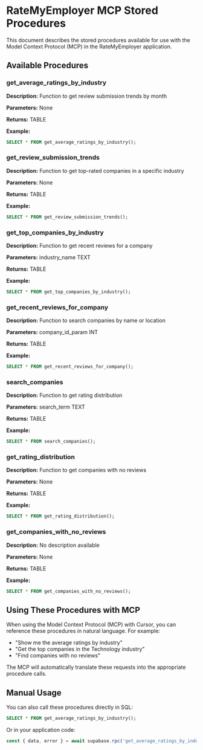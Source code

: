 # RateMyEmployer MCP Stored Procedures

This document describes the stored procedures available for use with the Model Context Protocol (MCP) in the RateMyEmployer application.

## Available Procedures

### get_average_ratings_by_industry

**Description:** Function to get review submission trends by month

**Parameters:** None

**Returns:** TABLE

**Example:**
```sql
SELECT * FROM get_average_ratings_by_industry();
```

### get_review_submission_trends

**Description:** Function to get top-rated companies in a specific industry

**Parameters:** None

**Returns:** TABLE

**Example:**
```sql
SELECT * FROM get_review_submission_trends();
```

### get_top_companies_by_industry

**Description:** Function to get recent reviews for a company

**Parameters:** industry_name TEXT

**Returns:** TABLE

**Example:**
```sql
SELECT * FROM get_top_companies_by_industry();
```

### get_recent_reviews_for_company

**Description:** Function to search companies by name or location

**Parameters:** company_id_param INT

**Returns:** TABLE

**Example:**
```sql
SELECT * FROM get_recent_reviews_for_company();
```

### search_companies

**Description:** Function to get rating distribution

**Parameters:** search_term TEXT

**Returns:** TABLE

**Example:**
```sql
SELECT * FROM search_companies();
```

### get_rating_distribution

**Description:** Function to get companies with no reviews

**Parameters:** None

**Returns:** TABLE

**Example:**
```sql
SELECT * FROM get_rating_distribution();
```

### get_companies_with_no_reviews

**Description:** No description available

**Parameters:** None

**Returns:** TABLE

**Example:**
```sql
SELECT * FROM get_companies_with_no_reviews();
```

## Using These Procedures with MCP

When using the Model Context Protocol (MCP) with Cursor, you can reference these procedures in natural language. For example:

- "Show me the average ratings by industry"
- "Get the top companies in the Technology industry"
- "Find companies with no reviews"

The MCP will automatically translate these requests into the appropriate procedure calls.

## Manual Usage

You can also call these procedures directly in SQL:

```sql
SELECT * FROM get_average_ratings_by_industry();
```

Or in your application code:

```typescript
const { data, error } = await supabase.rpc('get_average_ratings_by_industry');
```
